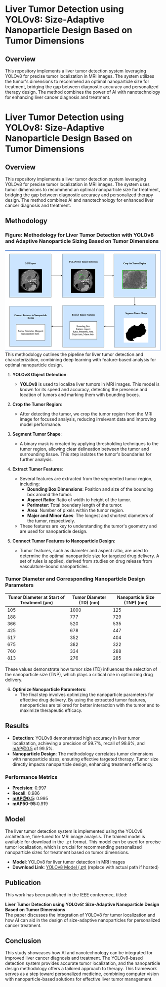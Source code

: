 # Liver Tumor Detection using YOLOv8: Size-Adaptive Nanoparticle Design Based on Tumor Dimensions

## Overview
This repository implements a liver tumor detection system leveraging YOLOv8 for precise tumor localization in MRI images. The system utilizes the tumor's dimensions to recommend an optimal nanoparticle size for treatment, bridging the gap between diagnostic accuracy and personalized therapy design. The method combines the power of AI with nanotechnology for enhancing liver cancer diagnosis and treatment.

# Liver Tumor Detection using YOLOv8: Size-Adaptive Nanoparticle Design Based on Tumor Dimensions

## Overview
This repository implements a liver tumor detection system leveraging YOLOv8 for precise tumor localization in MRI images. The system uses tumor dimensions to recommend an optimal nanoparticle size for treatment, bridging the gap between diagnostic accuracy and personalized therapy design. The method combines AI and nanotechnology for enhanced liver cancer diagnosis and treatment.

## Methodology

### **Figure: Methodology for Liver Tumor Detection with YOLOv8 and Adaptive Nanoparticle Sizing Based on Tumor Dimensions**

![Methodology Diagram](https://github.com/Rehab-Alsaidi/LNV/blob/main/LNV_Methodology.png)
This methodology outlines the pipeline for liver tumor detection and characterization, combining deep learning with feature-based analysis for optimal nanoparticle design.

1. **YOLOv8 Object Detection**:
   - **YOLOv8** is used to localize liver tumors in MRI images. This model is known for its speed and accuracy, detecting the presence and location of tumors and marking them with bounding boxes.

2. **Crop the Tumor Region**:
   - After detecting the tumor, we crop the tumor region from the MRI image for focused analysis, reducing irrelevant data and improving model performance.

3. **Segment Tumor Shape**:
   - A binary mask is created by applying thresholding techniques to the tumor region, allowing clear delineation between the tumor and surrounding tissue. This step isolates the tumor's boundaries for further analysis.

4. **Extract Tumor Features**:
   - Several features are extracted from the segmented tumor region, including:
     - **Bounding Box Dimensions**: Position and size of the bounding box around the tumor.
     - **Aspect Ratio**: Ratio of width to height of the tumor.
     - **Perimeter**: Total boundary length of the tumor.
     - **Area**: Number of pixels within the tumor region.
     - **Major and Minor Axes**: The longest and shortest diameters of the tumor, respectively.
   - These features are key to understanding the tumor's geometry and are used for nanoparticle design.

5. **Connect Tumor Features to Nanoparticle Design**:
   - Tumor features, such as diameter and aspect ratio, are used to determine the optimal nanoparticle size for targeted drug delivery. A set of rules is applied, derived from studies on drug release from vasculature-bound nanoparticles.

### **Tumor Diameter and Corresponding Nanoparticle Design Parameters**

| Tumor Diameter at Start of Treatment (µm) | Tumor Diameter (TD) (nm) | Nanoparticle Size (TNP) (nm) |
|-----------------------------------------|-------------------------|------------------------------|
| 105                                     | 1000                    | 125                          |
| 188                                     | 777                     | 729                          |
| 366                                     | 520                     | 535                          |
| 425                                     | 678                     | 447                          |
| 517                                     | 352                     | 404                          |
| 675                                     | 382                     | 322                          |
| 760                                     | 334                     | 288                          |
| 813                                     | 276                     | 285                          |

These values demonstrate how tumor size (TD) influences the selection of the nanoparticle size (TNP), which plays a critical role in optimizing drug delivery.

6. **Optimize Nanoparticle Parameters**:
   - The final step involves optimizing the nanoparticle parameters for effective drug delivery. By using the extracted tumor features, nanoparticles are tailored for better interaction with the tumor and to maximize therapeutic efficacy.

## Results
- **Detection**: YOLOv8 demonstrated high accuracy in liver tumor localization, achieving a precision of 99.7%, recall of 98.6%, and mAP@0.5 of 99.5%.
- **Nanoparticle Design**: The methodology correlates tumor dimensions with nanoparticle sizes, ensuring effective targeted therapy. Tumor size directly impacts nanoparticle design, enhancing treatment efficiency.

### Performance Metrics
- **Precision**: 0.997
- **Recall**: 0.986
- **mAP@0.5**: 0.995
- **mAP50-95**:0.919

## Model

The liver tumor detection system is implemented using the YOLOv8 architecture, fine-tuned for MRI image analysis. The trained model is available for download in the `.pt` format. This model can be used for precise tumor localization, which is crucial for recommending personalized nanoparticle sizes for treatment based on tumor dimensions.

- **Model**: YOLOv8 for liver tumor detection in MRI images
- **Download Link**: [YOLOv8 Model (.pt)](path/to/model.pt) (replace with actual path if hosted)

## Publication

This work has been published in the IEEE conference, titled:

**Liver Tumor Detection using YOLOv8: Size-Adaptive Nanoparticle Design Based on Tumor Dimensions**  
The paper discusses the integration of YOLOv8 for tumor localization and how AI can aid in the design of size-adaptive nanoparticles for personalized cancer treatment.


## Conclusion
This study showcases how AI and nanotechnology can be integrated for improved liver cancer diagnosis and treatment. The YOLOv8-based detection system provides accurate tumor localization, and the nanoparticle design methodology offers a tailored approach to therapy. This framework serves as a step toward personalized medicine, combining computer vision with nanoparticle-based solutions for effective liver tumor management.

